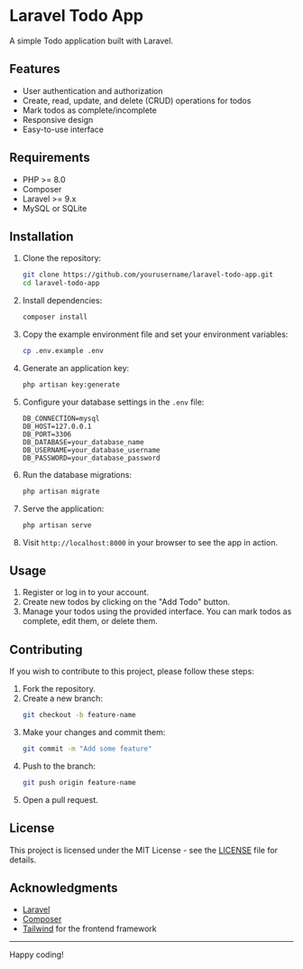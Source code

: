 # Laravel Todo App

A simple Todo application built with Laravel.

## Features

- User authentication and authorization
- Create, read, update, and delete (CRUD) operations for todos
- Mark todos as complete/incomplete
- Responsive design
- Easy-to-use interface

## Requirements

- PHP >= 8.0
- Composer
- Laravel >= 9.x
- MySQL or SQLite

## Installation

1. Clone the repository:
    ```bash
    git clone https://github.com/yourusername/laravel-todo-app.git
    cd laravel-todo-app
    ```

2. Install dependencies:
    ```bash
    composer install
    ```

3. Copy the example environment file and set your environment variables:
    ```bash
    cp .env.example .env
    ```

4. Generate an application key:
    ```bash
    php artisan key:generate
    ```

5. Configure your database settings in the `.env` file:
    ```
    DB_CONNECTION=mysql
    DB_HOST=127.0.0.1
    DB_PORT=3306
    DB_DATABASE=your_database_name
    DB_USERNAME=your_database_username
    DB_PASSWORD=your_database_password
    ```

6. Run the database migrations:
    ```bash
    php artisan migrate
    ```

7. Serve the application:
    ```bash
    php artisan serve
    ```

8. Visit `http://localhost:8000` in your browser to see the app in action.

## Usage

1. Register or log in to your account.
2. Create new todos by clicking on the "Add Todo" button.
3. Manage your todos using the provided interface. You can mark todos as complete, edit them, or delete them.

## Contributing

If you wish to contribute to this project, please follow these steps:

1. Fork the repository.
2. Create a new branch:
    ```bash
    git checkout -b feature-name
    ```
3. Make your changes and commit them:
    ```bash
    git commit -m "Add some feature"
    ```
4. Push to the branch:
    ```bash
    git push origin feature-name
    ```
5. Open a pull request.

## License

This project is licensed under the MIT License - see the [LICENSE](LICENSE) file for details.

## Acknowledgments

- [Laravel](https://laravel.com/)
- [Composer](https://getcomposer.org/)
- [Tailwind](https://tailwindcss.com/) for the frontend framework

---

Happy coding!
